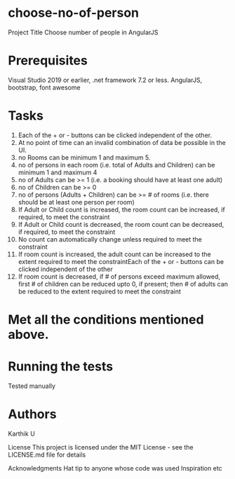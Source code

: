 # choose-no-of-person
Project Title
Choose number of people in AngularJS

# Prerequisites
Visual Studio 2019 or earlier, .net framework 7.2 or less.
AngularJS, bootstrap, font awesome

# Tasks
1. Each of the + or - buttons can be clicked independent of the other.
2. At no point of time can an invalid combination of data be possible in the UI.
3. no Rooms can be minimum 1 and maximum 5.
4. no of persons in each room (i.e. total of Adults and Children) can be minimum 1 and
  maximum 4
5. no of Adults can be >= 1 (i.e. a booking should have at least one adult)
6. no of Children can be >= 0
7. no of persons (Adults + Children) can be >= # of rooms (i.e. there should be at least one
person per room)
8. If Adult or Child count is increased, the room count can be increased, if required, to
meet the constraint
9. If Adult or Child count is decreased, the room count can be decreased, if required, to
meet the constraint
10. No count can automatically change unless required to meet the constraint
11. If room count is increased, the adult count can be increased to the extent required to
meet the constraintEach of the + or - buttons can be clicked independent of the other
12. If room count is decreased, if # of persons exceed maximum allowed, first # of children
can be reduced upto 0, if present; then # of adults can be reduced to the extent required
to meet the constraint

# Met all the conditions mentioned above. 

# Running the tests
Tested manually

# Authors
Karthik U

License
This project is licensed under the MIT License - see the LICENSE.md file for details

Acknowledgments
Hat tip to anyone whose code was used
Inspiration
etc
